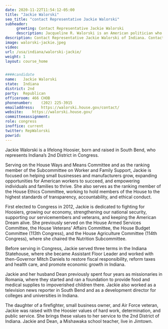 ```yaml
---
date: 2020-11-22T11:54:12-05:00
title: "Jackie Walorski"
seo_title: "contact Representative Jackie Walorski"
subheader:
     greeting: Contact Representative Jackie Walorski 
     description: Jacqueline R. Walorski is an American politician who has been the U.S. Representative for Indiana's 2nd congressional district since 2013. She is a member of the Republican Party, and she was a member of the Indiana House of Representatives, representing Indiana's 21st district, from 2005 to 2010.
description: Contact Representative Jackie Walorski of Indiana. Contact information for Jackie Walorski includes email address, phone number, and mailing address.
image: walorski-jackie.jpeg
video: 
url: /usa/indiana/walorski-jackie/
weight: 1
layout: course_home


####candidate
name:	Jackie Walorski
state:	Indiana
district: 2nd
party:	Republican
officeroom:	466 CHOB
phonenumber:	(202) 225-3915
emailaddress:	https://walorski.house.gov/contact/
website:	https://walorski.house.gov/
committeeassignment: 
role: congress
inoffice: current
twitter: RepWalorski
powrid: 
---
```


Jackie Walorski is a lifelong Hoosier, born and raised in South Bend, who represents Indiana’s 2nd District in Congress.

Serving on the House Ways and Means Committee and as the ranking member of the Subcommittee on Worker and Family Support, Jackie is focused on helping small businesses and manufacturers grow, expanding opportunities for American workers to succeed, and empowering individuals and families to thrive. She also serves as the ranking member of the House Ethics Committee, working to hold members of the House to the highest standards of transparency, accountability, and ethical conduct.

First elected to Congress in 2012, Jackie is dedicated to fighting for Hoosiers, growing our economy, strengthening our national security, supporting our servicemembers and veterans, and keeping the American Dream alive. She previously served on the House Armed Services Committee, the House Veterans’ Affairs Committee, the House Budget Committee (113th Congress), and the House Agriculture Committee (114th Congress), where she chaired the Nutrition Subcommittee.

Before serving in Congress, Jackie served three terms in the Indiana Statehouse, where she became Assistant Floor Leader and worked with then-Governor Mitch Daniels to restore fiscal responsibility, reform taxes and health care, and promote economic growth in Indiana.

Jackie and her husband Dean previously spent four years as missionaries in Romania, where they started and ran a foundation to provide food and medical supplies to impoverished children there. Jackie also worked as a television news reporter in South Bend and as a development director for colleges and universities in Indiana.

The daughter of a firefighter, small business owner, and Air Force veteran, Jackie was raised with the Hoosier values of hard work, determination, and public service. She brings these values to her service to the 2nd District of Indiana. Jackie and Dean, a Mishawaka school teacher, live in Jimtown.